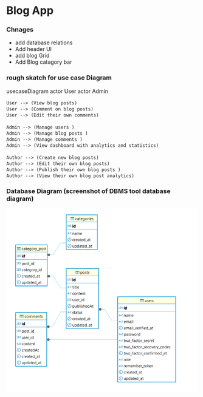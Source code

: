 # Blog App

### Chnages

- add database relations
- Add header UI
- add blog Grid
- Add Blog catagory bar


### rough skatch for use case Diagram

usecaseDiagram
    actor User
    actor Admin

    User --> (View blog posts)
    User --> (Comment on blog posts)
    User --> (Edit their own comments)

    Admin --> (Manage users )
    Admin --> (Manage blog posts )
    Admin --> (Manage comments )
    Admin --> (View dashboard with analytics and statistics)

    Author --> (Create new blog posts)
    Author --> (Edit their own blog posts)
    Author --> (Publish their own blog posts )
    Author --> (View their own blog post analytics)

### Database Diagram (screenshot of DBMS tool database diagram)

![alt text](image.png)

